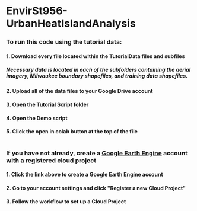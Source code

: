# EnvirSt956-UrbanHeatIslandAnalysis

### To run this code using the tutorial data:
#### 1. Download every file located within the TutorialData files and subfiles
##### Necessary data is located in each of the subfolders containing the aerial imagery, Milwaukee boundary shapefiles, and training data shapefiles.
#### 2. Upload all of the data files to your Google Drive account
#### 3. Open the Tutorial Script folder
#### 4. Open the Demo script
#### 5. Click the open in colab button at the top of the file



#
### If you have not already, create a [Google Earth Engine](https://code.earthengine.google.com/) account with a registered cloud project
#### 1. Click the link above to create a Google Earth Engine account
#### 2. Go to your account settings and click "Register a new Cloud Project"
#### 3. Follow the workflow to set up a Cloud Project


